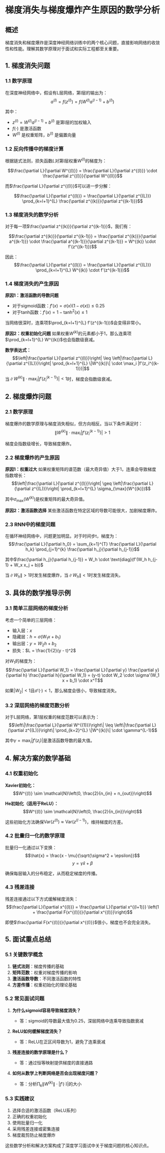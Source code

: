 # 梯度消失与梯度爆炸产生原因的数学分析

## 概述
梯度消失和梯度爆炸是深度神经网络训练中的两个核心问题，直接影响网络的收敛性和性能。理解其数学原理对于面试和实际工程都至关重要。

## 1. 梯度消失问题

### 1.1 数学原理

在深度神经网络中，假设有L层网络，第l层的输出为：
$$a^{(l)} = f(z^{(l)}) = f(W^{(l)}a^{(l-1)} + b^{(l)})$$

其中：
- $z^{(l)} = W^{(l)}a^{(l-1)} + b^{(l)}$ 是第l层的加权输入
- $f(\cdot)$ 是激活函数
- $W^{(l)}$ 是权重矩阵，$b^{(l)}$ 是偏置向量

### 1.2 反向传播中的梯度计算

根据链式法则，损失函数$L$对第l层权重$W^{(l)}$的梯度为：

$$\frac{\partial L}{\partial W^{(l)}} = \frac{\partial L}{\partial z^{(l)}} \cdot \frac{\partial z^{(l)}}{\partial W^{(l)}}$$

而$\frac{\partial L}{\partial z^{(l)}}$可以进一步分解：

$$\frac{\partial L}{\partial z^{(l)}} = \frac{\partial L}{\partial z^{(L)}} \prod_{k=l+1}^{L} \frac{\partial z^{(k)}}{\partial z^{(k-1)}}$$

### 1.3 梯度消失的数学分析

对于每一项$\frac{\partial z^{(k)}}{\partial z^{(k-1)}}$，我们有：

$$\frac{\partial z^{(k)}}{\partial z^{(k-1)}} = \frac{\partial z^{(k)}}{\partial a^{(k-1)}} \cdot \frac{\partial a^{(k-1)}}{\partial z^{(k-1)}} = W^{(k)} \cdot f'(z^{(k-1)})$$

因此：
$$\frac{\partial L}{\partial z^{(l)}} = \frac{\partial L}{\partial z^{(L)}} \prod_{k=l+1}^{L} W^{(k)} \cdot f'(z^{(k-1)})$$

### 1.4 梯度消失的产生原因

**原因1：激活函数的导数问题**
- 对于sigmoid函数：$f'(x) = \sigma(x)(1-\sigma(x)) \leq 0.25$
- 对于tanh函数：$f'(x) = 1 - \tanh^2(x) \leq 1$

当网络很深时，连乘项$\prod_{k=l+1}^{L} f'(z^{(k-1)})$会变得非常小。

**原因2：权重初始化问题**
如果权重$W^{(k)}$的元素都小于1，那么连乘项$\prod_{k=l+1}^{L} W^{(k)}$也会指数级衰减。

**数学表达式：**
$$\left|\frac{\partial L}{\partial z^{(l)}}\right| \leq \left|\frac{\partial L}{\partial z^{(L)}}\right| \prod_{k=l+1}^{L} \|W^{(k)}\| \cdot \max_i |f'(z_i^{(k-1)})|$$

当$\|W^{(k)}\| \cdot \max_i |f'(z_i^{(k-1)})| < 1$时，梯度会指数级衰减。

## 2. 梯度爆炸问题

### 2.1 数学原理

梯度爆炸的数学原理与梯度消失相似，但方向相反。当以下条件满足时：
$$\|W^{(k)}\| \cdot \max_i |f'(z_i^{(k-1)})| > 1$$

梯度会指数级增长，导致梯度爆炸。

### 2.2 梯度爆炸的产生原因

**原因1：权重过大**
如果权重矩阵的谱范数（最大奇异值）大于1，连乘会导致梯度指数增长：
$$\left|\frac{\partial L}{\partial z^{(l)}}\right| \geq \left|\frac{\partial L}{\partial z^{(L)}}\right| \prod_{k=l+1}^{L} \sigma_{\max}(W^{(k)})$$

其中$\sigma_{\max}(W^{(k)})$是权重矩阵的最大奇异值。

**原因2：激活函数选择**
某些激活函数在特定区域的导数可能很大，加剧梯度爆炸。

### 2.3 RNN中的梯度问题

在循环神经网络中，问题更加明显。对于时间步t，梯度为：
$$\frac{\partial L}{\partial h_0} = \sum_{k=1}^{T} \frac{\partial L}{\partial h_k} \prod_{j=1}^{k} \frac{\partial h_j}{\partial h_{j-1}}$$

其中$\frac{\partial h_j}{\partial h_{j-1}} = W_h \cdot \text{diag}(f'(W_h h_{j-1} + W_x x_j + b))$

当$\|W_h\| > 1$时发生梯度爆炸，当$\|W_h\| < 1$时发生梯度消失。

## 3. 具体的数学推导示例

### 3.1 简单三层网络的梯度分析

考虑一个简单的三层网络：
- 输入层：$x$
- 隐藏层：$h = \sigma(W_1 x + b_1)$
- 输出层：$y = W_2 h + b_2$
- 损失：$L = \frac{1}{2}(y - t)^2$

对$W_1$的梯度为：
$$\frac{\partial L}{\partial W_1} = \frac{\partial L}{\partial y} \frac{\partial y}{\partial h} \frac{\partial h}{\partial W_1} = (y-t) \cdot W_2 \cdot \sigma'(W_1 x + b_1) \cdot x^T$$

如果$|W_2| < 1$且$\sigma'(\cdot) < 1$，那么梯度会很小，导致梯度消失。

### 3.2 深层网络的梯度范数分析

对于L层网络，第1层权重的梯度范数可以表示为：
$$\left\|\frac{\partial L}{\partial W^{(1)}}\right\| \leq \left\|\frac{\partial L}{\partial z^{(L)}}\right\| \prod_{k=2}^{L} \|W^{(k)}\| \cdot \gamma^{L-1}$$

其中$\gamma = \max_i |f'(z_i)|$是激活函数导数的最大值。

## 4. 解决方案的数学基础

### 4.1 权重初始化

**Xavier初始化：**
$$W^{(l)} \sim \mathcal{N}\left(0, \frac{2}{n_{in} + n_{out}}\right)$$

**He初始化（适用于ReLU）：**
$$W^{(l)} \sim \mathcal{N}\left(0, \frac{2}{n_{in}}\right)$$

这些初始化方法确保$\text{Var}(z^{(l)}) \approx \text{Var}(z^{(l-1)})$，维持梯度的方差。

### 4.2 批量归一化的数学原理

批量归一化通过以下变换：
$$\hat{x} = \frac{x - \mu}{\sqrt{\sigma^2 + \epsilon}}$$
$$y = \gamma \hat{x} + \beta$$

确保每层输入的分布稳定，从而稳定梯度的传播。

### 4.3 残差连接

残差连接通过以下方式缓解梯度消失：
$$\frac{\partial L}{\partial x^{(l)}} = \frac{\partial L}{\partial x^{(l+1)}} \left(1 + \frac{\partial F(x^{(l)})}{\partial x^{(l)}}\right)$$

即使$\frac{\partial F(x^{(l)})}{\partial x^{(l)}}$很小，梯度也不会完全消失。

## 5. 面试重点总结

### 5.1 关键数学概念
1. **链式法则**：梯度传播的基础
2. **矩阵范数**：权重对梯度传播的影响
3. **激活函数导数**：不同激活函数的特性
4. **方差传播**：权重初始化的理论基础

### 5.2 常见面试问题
1. **为什么sigmoid容易导致梯度消失？**
   - 答：sigmoid的导数最大值为0.25，深层网络中连乘导致指数衰减

2. **ReLU如何缓解梯度消失？**
   - 答：ReLU在正区间导数为1，避免了连乘衰减

3. **残差连接的数学原理是什么？**
   - 答：通过恒等映射提供梯度的直接通路

4. **如何从数学上判断网络是否会出现梯度问题？**
   - 答：分析$\prod_{k} \|W^{(k)}\| \cdot |f'(\cdot)|$的大小

### 5.3 实践建议
1. 选择合适的激活函数（ReLU系列）
2. 正确的权重初始化
3. 使用批量归一化
4. 采用残差连接或密集连接
5. 梯度裁剪防止梯度爆炸

这些数学分析和解决方案构成了深度学习面试中关于梯度问题的核心知识点。